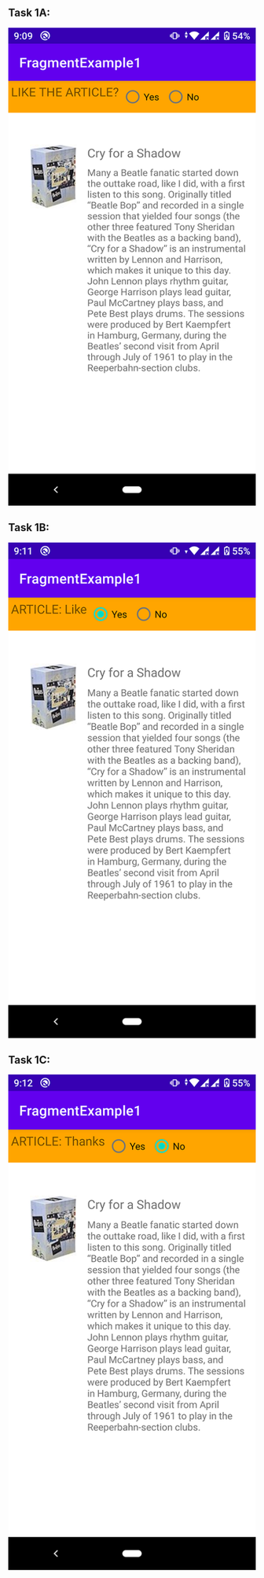 ## Task 1A:

![Task1A](./Task1A.png)

## Task 1B:

![Task1YES](./Task1YES.png)

## Task 1C:

![Task1NO](./Task1NO.png)